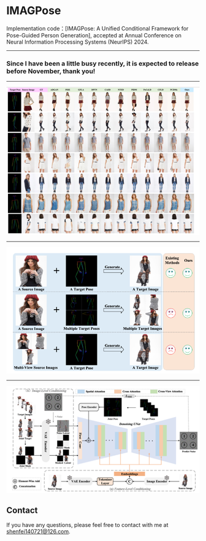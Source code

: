 # IMAGPose
Implementation code：[IMAGPose: A Unified Conditional Framework for Pose-Guided Person Generation], accepted at Annual Conference on Neural Information Processing Systems (NeurIPS) 2024.


----
### Since I have been a little busy recently, it is expected to release before November, thank you!

--- 
![demo](assets/demo.png)

---
![motivation](assets/motivation.png)

---
![framework](assets/framework.png)


## Contact
If you have any questions, please feel free to contact with me at shenfei140721@126.com.

